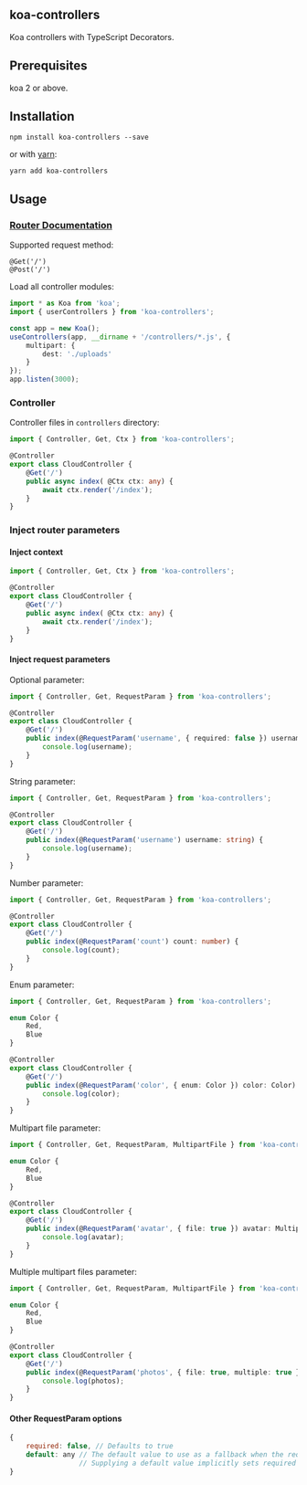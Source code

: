 koa-controllers
---------------

Koa controllers with TypeScript Decorators.

## Prerequisites
koa 2 or above.


## Installation
```
npm install koa-controllers --save
```
or with [yarn](https://github.com/yarnpkg/yarn):
```
yarn add koa-controllers
```

## Usage
### [Router Documentation](https://github.com/alexmingoia/koa-router)

Supported request method:
```
@Get('/')
@Post('/')
```

Load all controller modules:
```typescript
import * as Koa from 'koa';
import { userControllers } from 'koa-controllers';

const app = new Koa();
useControllers(app, __dirname + '/controllers/*.js', {
    multipart: {
        dest: './uploads'
    }
});
app.listen(3000);
```

### Controller
Controller files in `controllers` directory:
```typescript
import { Controller, Get, Ctx } from 'koa-controllers';

@Controller
export class CloudController {
    @Get('/')
    public async index( @Ctx ctx: any) {
        await ctx.render('/index');
    }
}
```

### Inject router parameters

#### Inject context

```typescript
import { Controller, Get, Ctx } from 'koa-controllers';

@Controller
export class CloudController {
    @Get('/')
    public async index( @Ctx ctx: any) {
        await ctx.render('/index');
    }
}
```

#### Inject request parameters

Optional parameter:
```typescript
import { Controller, Get, RequestParam } from 'koa-controllers';

@Controller
export class CloudController {
    @Get('/')
    public index(@RequestParam('username', { required: false }) username: string) {
        console.log(username);
    }
}
```

String parameter:
```typescript
import { Controller, Get, RequestParam } from 'koa-controllers';

@Controller
export class CloudController {
    @Get('/')
    public index(@RequestParam('username') username: string) {
        console.log(username);
    }
}
```

Number parameter:
```typescript
import { Controller, Get, RequestParam } from 'koa-controllers';

@Controller
export class CloudController {
    @Get('/')
    public index(@RequestParam('count') count: number) {
        console.log(count);
    }
}
```

Enum parameter:
```typescript
import { Controller, Get, RequestParam } from 'koa-controllers';

enum Color {
    Red,
    Blue
}

@Controller
export class CloudController {
    @Get('/')
    public index(@RequestParam('color', { enum: Color }) color: Color) {
        console.log(color);
    }
}
```

Multipart file parameter:
```typescript
import { Controller, Get, RequestParam, MultipartFile } from 'koa-controllers';

enum Color {
    Red,
    Blue
}

@Controller
export class CloudController {
    @Get('/')
    public index(@RequestParam('avatar', { file: true }) avatar: MultipartFile) {
        console.log(avatar);
    }
}
```

Multiple multipart files parameter:
```typescript
import { Controller, Get, RequestParam, MultipartFile } from 'koa-controllers';

enum Color {
    Red,
    Blue
}

@Controller
export class CloudController {
    @Get('/')
    public index(@RequestParam('photos', { file: true, multiple: true }) photos: MultipartFile[]) {
        console.log(photos);
    }
}
```

#### Other RequestParam options
```javascript
{
    required: false, // Defaults to true
    default: any // The default value to use as a fallback when the request parameter is not provided or has an empty value.
                 // Supplying a default value implicitly sets required to false.
}
```
